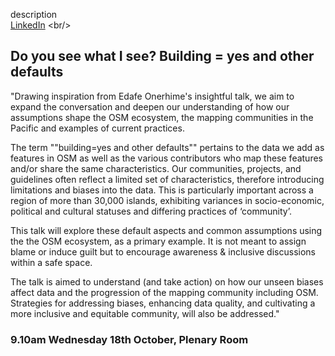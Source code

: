 description
 <br/>
[LinkedIn]([https://www.linkedin.com/in/moka-apiti-b4ab38a/](https://www.linkedin.com/in/carrol-chan-2303/)) <br/>
## Do you see what I see? Building = yes and other defaults <br/>
"Drawing inspiration from Edafe Onerhime's insightful talk, we aim to expand the conversation and deepen our understanding of how our assumptions shape the OSM ecosystem, the mapping communities in the Pacific and examples of current practices.

The term ""building=yes and other defaults"" pertains to the data we add as features in OSM as well as the various contributors who map these features and/or share the same characteristics. Our communities, projects, and guidelines often reflect a limited set of characteristics, therefore introducing limitations and biases into the data. This is particularly important across a region of more than 30,000 islands, exhibiting variances in socio-economic, political and cultural statuses and differing practices of ‘community’.

This talk will explore these default aspects and common assumptions using the the OSM ecosystem, as a primary example. It is not meant to assign blame or induce guilt but to encourage awareness & inclusive discussions within a safe space.

The talk is aimed to understand (and take action) on how our unseen biases affect data and the progression of the mapping community including OSM. Strategies for addressing biases, enhancing data quality, and cultivating a more inclusive and equitable community, will also be addressed."  <br/>
### 9.10am Wednesday 18th October, Plenary Room
<br/>
